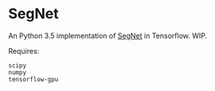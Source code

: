 # SegNet

An Python 3.5 implementation of [SegNet](http://mi.eng.cam.ac.uk/projects/segnet/) in Tensorflow. WIP.

Requires:
```
scipy
numpy
tensorflow-gpu
```